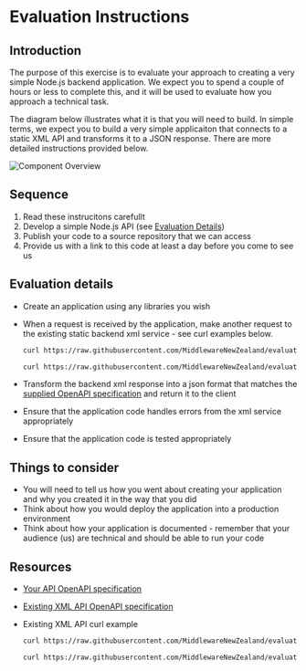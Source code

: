 # Evaluation Instructions

## Introduction

The purpose of this exercise is to evaluate your approach to creating a very simple Node.js backend application. We expect you to spend a couple of hours or less to complete this, and it will be used to evaluate how you approach a technical task.

The diagram below illustrates what it is that you will need to build. In simple terms, we expect you to build a very simple applicaiton that connects to a static XML API and transforms it to a JSON response. There are more detailed instructions provided below.

![Component Overview](http://www.plantuml.com/plantuml/proxy?cache=no&src=https://raw.githubusercontent.com/MiddlewareNewZealand/evaluation-instructions/main/images/components.puml)

## Sequence

1. Read these instrucitons carefullt 
2. Develop a simple Node.js API (see [Evaluation Details](#-Evaluation-details))
3. Publish your code to a source repository that we can access
4. Provide us with a link to this code at least a day before you come to see us

## Evaluation details

- Create an application using any libraries you wish
- When a request is received by the application, make another request to the existing static backend xml service - see curl examples below.

  ```bash
  curl https://raw.githubusercontent.com/MiddlewareNewZealand/evaluation-instructions/main/xml-api/1.xml
  ```

  ```bash
  curl https://raw.githubusercontent.com/MiddlewareNewZealand/evaluation-instructions/main/xml-api/2.xml
  ```

- Transform the backend xml response into a json format that matches the [supplied OpenAPI specification](./openapi-companies.yaml) and return it to the client
- Ensure that the application code handles errors from the xml service appropriately
- Ensure that the application code is tested appropriately

## Things to consider

- You will need to tell us how you went about creating your application and why you created it in the way that you did
- Think about how you would deploy the application into a production environment
- Think about how your application is documented - remember that your audience (us) are technical and should be able to run your code

## Resources

- [Your API OpenAPI specification](./openapi-companies.yaml)
- [Existing XML API OpenAPI specification](./xml-api/openapi-xml.yaml)
- Existing XML API curl example

  ```bash
  curl https://raw.githubusercontent.com/MiddlewareNewZealand/evaluation-instructions/main/xml-api/1.xml
  ```

  ```bash
  curl https://raw.githubusercontent.com/MiddlewareNewZealand/evaluation-instructions/main/xml-api/2.xml
  ```
